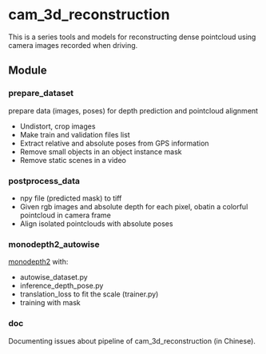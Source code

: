 # cam_3d_reconstruction

This is a series tools and models for reconstructing dense pointcloud using camera images recorded when driving.

## Module
### prepare_dataset
prepare data (images, poses) for depth prediction and pointcloud alignment
* Undistort, crop images
* Make train and validation files list
* Extract relative and absolute poses from GPS information
* Remove small objects in an object instance mask
* Remove static scenes in a video

### postprocess_data
* npy file (predicted mask) to tiff
* Given rgb images and absolute depth for each pixel, obatin a colorful pointcloud in camera frame
* Align isolated pointclouds with absolute poses 

### monodepth2_autowise
[monodepth2](https://github.com/nianticlabs/monodepth2) with:
* autowise_dataset.py
* inference_depth_pose.py
* translation_loss to fit the scale (trainer.py)
* training with mask

### doc
Documenting issues about pipeline of cam_3d_reconstruction (in Chinese).

